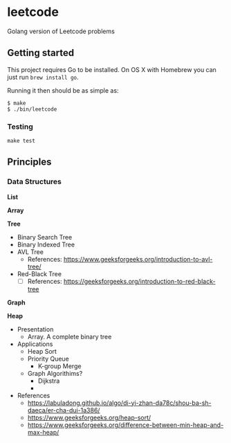 # leetcode

Golang version of Leetcode problems

## Getting started

This project requires Go to be installed. On OS X with Homebrew you can just run `brew install go`.

Running it then should be as simple as:

```console
$ make
$ ./bin/leetcode
```

### Testing

``make test``


## Principles

### Data Structures

**List**

**Array**

**Tree**
  * Binary Search Tree
  * Binary Indexed Tree
  * AVL Tree
      * References: https://www.geeksforgeeks.org/introduction-to-avl-tree/
  * Red-Black Tree
      * [ ] References: https://geeksforgeeks.org/introduction-to-red-black-tree

**Graph**

**Heap**
  * Presentation
    * Array. A complete binary tree
  * Applications
    * Heap Sort
    * Priority Queue
      * K-group Merge 
    * Graph Algorithims?
      * Dijkstra
      *
  * References
    * https://labuladong.github.io/algo/di-yi-zhan-da78c/shou-ba-sh-daeca/er-cha-dui-1a386/
    * https://www.geeksforgeeks.org/heap-sort/
    * https://www.geeksforgeeks.org/difference-between-min-heap-and-max-heap/




